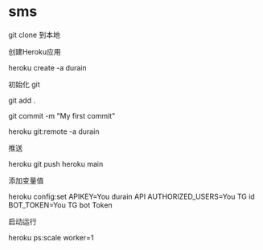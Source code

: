 # sms
git clone 到本地

创建Heroku应用

heroku create -a durain

初始化 git

git add .

git commit -m "My first commit"

heroku git:remote -a durain

推送

heroku  git push heroku main

添加变量值

heroku config:set APIKEY=You durain API AUTHORIZED_USERS=You TG id BOT_TOKEN=You TG bot Token

启动运行

heroku ps:scale worker=1
